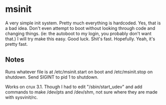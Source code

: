 msinit
=====
A very simple init system.
Pretty much everything is hardcoded. Yes, that is a bad idea.
Don't even attempt to boot without looking through code and changing things. (ie: the autoboot to my login, you probably don't want that.)
I will try make this easy.
Good luck.
Shit's fast. Hopefully. Yeah, it's pretty fast.

Notes
-----
Runs whatever file is at /etc/msinit.start on boot and /etc/msinit.stop on shutdown.
Send SIGINT to pid 1 to shutdown.

Works on crux 3.1. Though I had to edit "/sbin/start_udev" and add commands to make /dev/pts and /dev/shm, not sure where they are made with sysvinit/rc.
